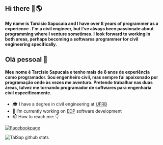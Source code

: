 ## Hi there 👋🌎

#### My name is Tarcisio Sapucaia and I have over 8 years of programmer as a experience . I'm a civil engineer, but I've always been passionate about programming where I venture sometimes. I look forward to working in both areas, perhaps becoming a softwares programmer for civil engineering specifically.

## Olá pessoal 👋

#### Meu nome é Tarcisio Sapucaia e tenho mais de 8 anos de experiência como programador. Sou engenheiro civil, mas sempre fui apaixonado por programação onde às vezes me aventuro. Pretendo trabalhar nas duas áreas, talvez me tornando programador de softwares para engenharia civil especificamente.

- 🎓 I have a degree in civil engineering at [UFRB](https://ufrb.edu.br/portal/)
- 🌱 I’m currently working on [EDP](https://github.com/talsap/edp) software development 
- 📫 How to reach me: 👇

[![Facebookpage](https://dyn-qrcode.vercel.app/api?url=https://www.facebook.com/tal.sapucaia)](https://www.facebook.com/tal.sapucaia)

![TalSap github stats](https://github-readme-stats.vercel.app/api?username=talsap&show_icons=true&theme=highcontrast)

<!--
**talsap/talsap** is a ✨ _special_ ✨ repository because its `README.md` (this file) appears on your GitHub profile.
